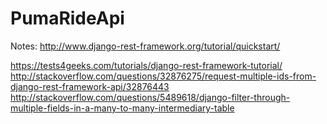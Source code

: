 # PumaRideApi

Notes:
http://www.django-rest-framework.org/tutorial/quickstart/

https://tests4geeks.com/tutorials/django-rest-framework-tutorial/
http://stackoverflow.com/questions/32876275/request-multiple-ids-from-django-rest-framework-api/32876443
http://stackoverflow.com/questions/5489618/django-filter-through-multiple-fields-in-a-many-to-many-intermediary-table
